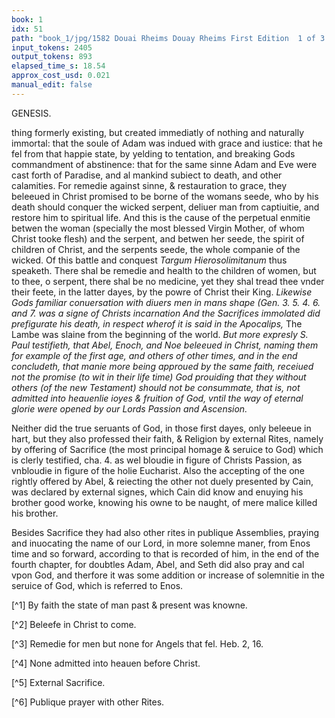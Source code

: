 ```yaml
---
book: 1
idx: 51
path: "book_1/jpg/1582 Douai Rheims Douay Rheims First Edition  1 of 3 1609 Old Testament.pdf-51.jpg"
input_tokens: 2405
output_tokens: 893
elapsed_time_s: 18.54
approx_cost_usd: 0.021
manual_edit: false
---
```

GENESIS.

thing formerly existing, but created immediatly of nothing and naturally immortal: that the soule of Adam was indued with grace and iustice: that he fel from that happie state, by yelding to tentation, and breaking Gods commandment of abstinence: that for the same sinne Adam and Eve were cast forth of Paradise, and al mankind subiect to death, and other calamities. For remedie against sinne, & restauration to grace, they beleeued in Christ promised to be borne of the womans seede, who by his death should conquer the wicked serpent, deliuer man from captiuitie, and restore him to spiritual life. And this is the cause of the perpetual enmitie betwen the woman (specially the most blessed Virgin Mother, of whom Christ tooke flesh) and the serpent, and betwen her seede, the spirit of children of Christ, and the serpents seede, the whole companie of the wicked. Of this battle and conquest *Targum Hierosolimitanum* thus speaketh. There shal be remedie and health to the children of women, but to thee, o serpent, there shal be no medicine, yet they shal tread thee vnder their feete, in the latter dayes, by the powre of Christ their King. *Likewise Gods familiar conuersation with diuers men in mans shape (Gen. 3. 5. 4. 6. and 7. was a signe of Christs incarnation And the Sacrifices immolated did prefigurate his death, in respect wherof it is said in the Apocalips,* The Lambe was slaine from the beginning of the world. *But more expresly S. Paul testifieth, that Abel, Enoch, and Noe beleeued in Christ, naming them for example of the first age, and others of other times, and in the end concludeth, that manie more being approued by the same faith, receiued not the promise (to wit in their life time) God prouiding that they without others (of the new Testament) should not be consummate, that is, not admitted into heauenlie ioyes & fruition of God, vntil the way of eternal glorie were opened by our Lords Passion and Ascension.*

Neither did the true seruants of God, in those first dayes, only beleeue in hart, but they also professed their faith, & Religion by external Rites, namely by offering of Sacrifice (the most principal homage & seruice to God) which is clerly testified, cha. 4. as wel bloudie in figure of Christs Passion, as vnbloudie in figure of the holie Eucharist. Also the accepting of the one rightly offered by Abel, & reiecting the other not duely presented by Cain, was declared by external signes, which Cain did know and enuying his brother good worke, knowing his owne to be naught, of mere malice killed his brother.

Besides Sacrifice they had also other rites in publique Assemblies, praying and inuocating the name of our Lord, in more solemne maner, from Enos time and so forward, according to that is recorded of him, in the end of the fourth chapter, for doubtles Adam, Abel, and Seth did also pray and cal vpon God, and therfore it was some addition or increase of solemnitie in the seruice of God, which is referred to Enos.

[^1] By faith the state of man past & present was knowne.

[^2] Beleefe in Christ to come.

[^3] Remedie for men but none for Angels that fel. Heb. 2, 16.

[^4] None admitted into heauen before Christ.

[^5] External Sacrifice.

[^6] Publique prayer with other Rites.